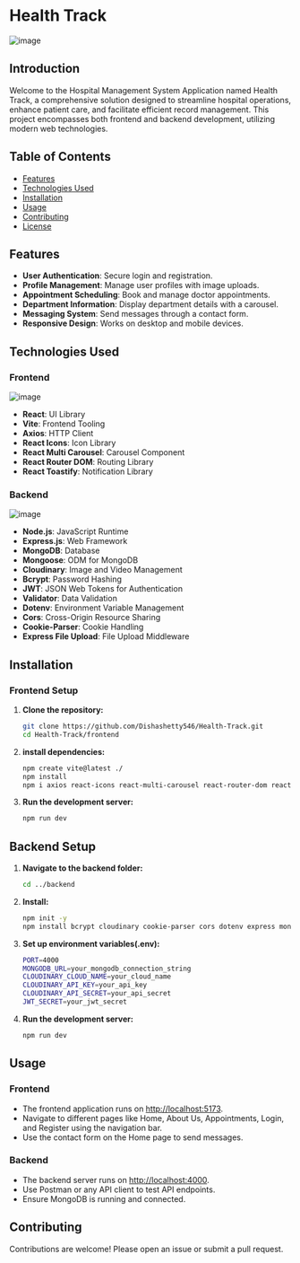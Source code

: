 # Health Track
![image](https://github.com/user-attachments/assets/651ab464-c084-441a-8a11-0fd2d636a613)


## Introduction

Welcome to the Hospital Management System Application named Health Track, a comprehensive solution designed to streamline hospital operations, enhance patient care, and facilitate efficient record management. This project encompasses both frontend and backend development, utilizing modern web technologies.

## Table of Contents
- [Features](#features)
- [Technologies Used](#technologies-used)
- [Installation](#installation)
- [Usage](#usage)
- [Contributing](#contributing)
- [License](#license)

## Features
- **User Authentication**: Secure login and registration.
- **Profile Management**: Manage user profiles with image uploads.
- **Appointment Scheduling**: Book and manage doctor appointments.
- **Department Information**: Display department details with a carousel.
- **Messaging System**: Send messages through a contact form.
- **Responsive Design**: Works on desktop and mobile devices.

## Technologies Used

### Frontend

![image](https://github.com/user-attachments/assets/b7c3ef2c-2c1e-4c2f-9ba0-c3d4df978546)
- **React**: UI Library
- **Vite**: Frontend Tooling
- **Axios**: HTTP Client
- **React Icons**: Icon Library
- **React Multi Carousel**: Carousel Component
- **React Router DOM**: Routing Library
- **React Toastify**: Notification Library

### Backend

![image](https://github.com/user-attachments/assets/bc3354c5-dc20-4112-bce6-45e31db925ee)

- **Node.js**: JavaScript Runtime
- **Express.js**: Web Framework
- **MongoDB**: Database
- **Mongoose**: ODM for MongoDB
- **Cloudinary**: Image and Video Management
- **Bcrypt**: Password Hashing
- **JWT**: JSON Web Tokens for Authentication
- **Validator**: Data Validation
- **Dotenv**: Environment Variable Management
- **Cors**: Cross-Origin Resource Sharing
- **Cookie-Parser**: Cookie Handling
- **Express File Upload**: File Upload Middleware

## Installation

### Frontend Setup

1. **Clone the repository:**
   ```sh
   git clone https://github.com/Dishashetty546/Health-Track.git
   cd Health-Track/frontend
2. **install dependencies:**
    ```sh
   npm create vite@latest ./
   npm install
   npm i axios react-icons react-multi-carousel react-router-dom react-toastify

3. **Run the development server:**
    ```sh
   npm run dev

## Backend Setup

1. **Navigate to the backend folder:**
   ```sh
   cd ../backend

2. **Install:**
   ```sh
   npm init -y
   npm install bcrypt cloudinary cookie-parser cors dotenv express mongoose express-fileupload jsonwebtoken validator

3. **Set up environment variables(.env):**
   ```sh
   PORT=4000
   MONGODB_URL=your_mongodb_connection_string
   CLOUDINARY_CLOUD_NAME=your_cloud_name
   CLOUDINARY_API_KEY=your_api_key
   CLOUDINARY_API_SECRET=your_api_secret
   JWT_SECRET=your_jwt_secret

4. **Run the development server:**
   ```sh
   npm run dev
   
## Usage

### Frontend
- The frontend application runs on [http://localhost:5173](http://localhost:5173).
- Navigate to different pages like Home, About Us, Appointments, Login, and Register using the navigation bar.
- Use the contact form on the Home page to send messages.

### Backend
- The backend server runs on [http://localhost:4000](http://localhost:4000).
- Use Postman or any API client to test API endpoints.
- Ensure MongoDB is running and connected.

## Contributing
Contributions are welcome! Please open an issue or submit a pull request.

   




